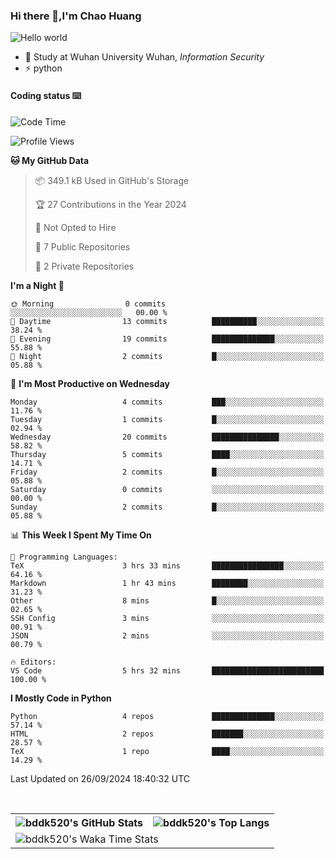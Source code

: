 ### Hi there 👋,I'm Chao Huang


<img src="https://raw.githubusercontent.com/sagar-viradiya/sagar-viradiya/master/resources/banner.png" alt="Hello world">


<br/>


- 🍻  Study at Wuhan University Wuhan, _Information Security_
- ⚡  python



#### Coding status  ⌨️

<!--START_SECTION:waka-->
![Code Time](http://img.shields.io/badge/Code%20Time-374%20hrs%2010%20mins-blue)

![Profile Views](http://img.shields.io/badge/Profile%20Views-2-blue)

**🐱 My GitHub Data** 

> 📦 349.1 kB Used in GitHub's Storage 
 > 
> 🏆 27 Contributions in the Year 2024
 > 
> 🚫 Not Opted to Hire
 > 
> 📜 7 Public Repositories 
 > 
> 🔑 2 Private Repositories 
 > 
**I'm a Night 🦉** 

```text
🌞 Morning                0 commits           ░░░░░░░░░░░░░░░░░░░░░░░░░   00.00 % 
🌆 Daytime                13 commits          ██████████░░░░░░░░░░░░░░░   38.24 % 
🌃 Evening                19 commits          ██████████████░░░░░░░░░░░   55.88 % 
🌙 Night                  2 commits           █░░░░░░░░░░░░░░░░░░░░░░░░   05.88 % 
```
📅 **I'm Most Productive on Wednesday** 

```text
Monday                   4 commits           ███░░░░░░░░░░░░░░░░░░░░░░   11.76 % 
Tuesday                  1 commits           █░░░░░░░░░░░░░░░░░░░░░░░░   02.94 % 
Wednesday                20 commits          ███████████████░░░░░░░░░░   58.82 % 
Thursday                 5 commits           ████░░░░░░░░░░░░░░░░░░░░░   14.71 % 
Friday                   2 commits           █░░░░░░░░░░░░░░░░░░░░░░░░   05.88 % 
Saturday                 0 commits           ░░░░░░░░░░░░░░░░░░░░░░░░░   00.00 % 
Sunday                   2 commits           █░░░░░░░░░░░░░░░░░░░░░░░░   05.88 % 
```


📊 **This Week I Spent My Time On** 

```text
💬 Programming Languages: 
TeX                      3 hrs 33 mins       ████████████████░░░░░░░░░   64.16 % 
Markdown                 1 hr 43 mins        ████████░░░░░░░░░░░░░░░░░   31.23 % 
Other                    8 mins              █░░░░░░░░░░░░░░░░░░░░░░░░   02.65 % 
SSH Config               3 mins              ░░░░░░░░░░░░░░░░░░░░░░░░░   00.91 % 
JSON                     2 mins              ░░░░░░░░░░░░░░░░░░░░░░░░░   00.79 % 

🔥 Editors: 
VS Code                  5 hrs 32 mins       █████████████████████████   100.00 % 
```

**I Mostly Code in Python** 

```text
Python                   4 repos             ██████████████░░░░░░░░░░░   57.14 % 
HTML                     2 repos             ███████░░░░░░░░░░░░░░░░░░   28.57 % 
TeX                      1 repo              ████░░░░░░░░░░░░░░░░░░░░░   14.29 % 
```




 Last Updated on 26/09/2024 18:40:32 UTC
<!--END_SECTION:waka-->

<br/>

<table>
  <tr>
    <th>
      <img alt="bddk520's GitHub Stats" src="https://github-readme-stats-git-masterrstaa-rickstaa.vercel.app/api?username=bddk520&show_icons=true&theme=transparent&hide_border=true" align="center" />
    </th>
    <th>
      <img alt="bddk520's Top Langs" src="https://github-readme-stats-git-masterrstaa-rickstaa.vercel.app/api/top-langs/?username=bddk520&layout=compact&theme=transparent&hide_border=true&langs_count=10&hide=CMake" align="center" /> 
    </th>
  </tr>
  <tr>
    <td colspan=2>
      <img alt="bddk520's Waka Time Stats" src="https://github-readme-stats.vercel.app/api/wakatime?username=bddk&hide_border=true&layout=compact&theme=transparent&custom_title=WorkTimeThisWeek&range=last_7_days" align="center"/>
    </td>
  </tr>
</table>
